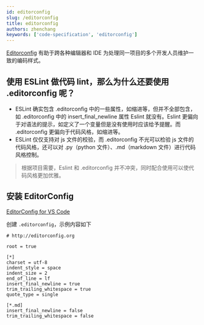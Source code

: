 ```yaml
---
id: editorconfig
slug: /editorconfig
title: editorconfig
authors: zhenchang
keywords: ['code-specification', 'editorconfig']
---
```


[Editorconfig](https://editorconfig.org/) 有助于跨各种编辑器和 IDE 为处理同一项目的多个开发人员维护一致的编码样式。

## 使用 ESLint 做代码 lint，那么为什么还要使用 .editorconfig 呢？

- ESLint 确实包含 .editorconfig 中的一些属性，如缩进等，但并不全部包含，如 .editorconfig 中的 insert_final_newline 属性 Eslint 就没有。Eslint 更偏向于对语法的提示，如定义了一个变量但是没有使用时应该给予提醒。而 .editorconfig 更偏向于代码风格，如缩进等。
- ESLint 仅仅支持对 js 文件的校验，而 .editorconfig 不光可以检验 js 文件的代码风格，还可以对 .py（python 文件）、.md（markdown 文件）进行代码风格控制。

> 根据项目需要，Eslint 和 .editorconfig 并不冲突，同时配合使用可以使代码风格更加优雅。

## 安装 EditorConfig

[EditorConfig for VS Code](https://marketplace.visualstudio.com/items?itemName=EditorConfig.EditorConfig)

创建 `.editorconfig`，示例内容如下

```editorconfig title='.editorconfig' icon='logos:editorconfig'
# http://editorconfig.org

root = true

[*]
charset = utf-8
indent_style = space
indent_size = 2
end_of_line = lf
insert_final_newline = true
trim_trailing_whitespace = true
quote_type = single

[*.md]
insert_final_newline = false
trim_trailing_whitespace = false
```
